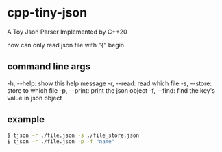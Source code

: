 # cpp-tiny-json
A Toy Json Parser Implemented by C++20

now can only read json file with "{" begin

## command line args
-h, --help: show this help message
-r, --read: read which file
-s, --store: store to which file
-p, --print: print the json object
-f, --find: find the key's value in json object

## example

```bash
$ tjson -r ./file.json -s ./file_store.json
$ tjson -r ./file.json -p -f "name" 
```